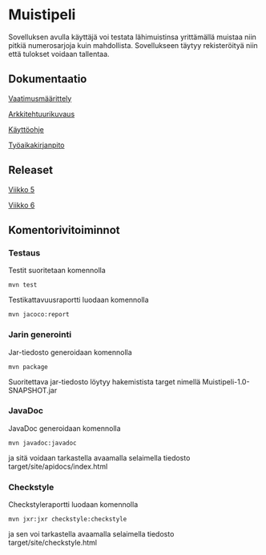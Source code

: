 # Muistipeli

Sovelluksen avulla käyttäjä voi testata lähimuistinsa yrittämällä muistaa niin pitkiä numerosarjoja kuin mahdollista. Sovellukseen täytyy rekisteröityä niin että tulokset voidaan tallentaa.

## Dokumentaatio

[Vaatimusmäärittely](https://github.com/Hanna432/ot_harjoitustyo/blob/master/dokumentaatio/vaatimusmaarittely.md)

[Arkkitehtuurikuvaus](https://github.com/Hanna432/ot_harjoitustyo/blob/master/dokumentaatio/arkkitehtuuri.md)

[Käyttöohje](https://github.com/Hanna432/ot_harjoitustyo/blob/master/dokumentaatio/kayttoohje.md)

[Työaikakirjanpito](https://github.com/Hanna432/ot_harjoitustyo/blob/master/dokumentaatio/tyoaikakirjanpito.md)

## Releaset

[Viikko 5](https://github.com/Hanna432/ot_harjoitustyo/releases)

[Viikko 6](https://github.com/Hanna432/ot_harjoitustyo/releases/tag/viikko6)

## Komentorivitoiminnot

### Testaus

Testit suoritetaan komennolla

`mvn test`

Testikattavuusraportti luodaan komennolla

`mvn jacoco:report`

### Jarin generointi

Jar-tiedosto generoidaan komennolla

`mvn package`

Suoritettava jar-tiedosto löytyy hakemistista target nimellä Muistipeli-1.0-SNAPSHOT.jar

### JavaDoc

JavaDoc generoidaan komennolla

`mvn javadoc:javadoc`

ja sitä voidaan tarkastella avaamalla selaimella tiedosto target/site/apidocs/index.html

### Checkstyle

Checkstyleraportti luodaan komennolla

`mvn jxr:jxr checkstyle:checkstyle`

ja sen voi tarkastella avaamalla selaimella tiedosto target/site/checkstyle.html
